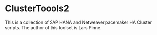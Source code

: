 # ClusterToools2
This is a collection of SAP HANA and Netweaver pacemaker HA Cluster scripts.
The author of this toolset is Lars Pinne.
